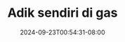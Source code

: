 --- 
title: "Adik sendiri di gas"
description: "  bokeh Adik sendiri di gas doodstream    "
date: 2024-09-23T00:54:31-08:00
file_code: "4eco37iz6vta"
draft: false
cover: "vz38tn5waz79jh23.jpg"
tags: ["Adik", "sendiri", "gas", "bokep-indo", "bokep-viral", "bokep-ig"]
length: 197
fld_id: "1392265"
foldername: "adikhsendiri"
categories: ["adikhsendiri"]
views: 362
---